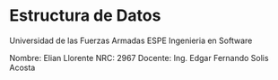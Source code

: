 # Estructura de Datos
 Universidad de las Fuerzas Armadas
             ESPE
     Ingenieria en Software
     
Nombre: Elian Llorente
NRC: 2967
Docente: Ing. Edgar Fernando Solis Acosta
